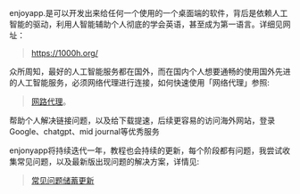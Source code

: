 enjoyapp.是可以开发出来给任何一个使用的一个桌面端的软件，背后是依赖人工智能的驱动，利用人智能辅助个人彻底的学会英语，甚至成为第一语言。详细见网址：

>https://1000h.org/

众所周知，最好的人工智能服务都在国外，而在国内个人想要通畅的使用国外先进的人工智能服务，必须网络代理进行连接，如何快速使用「网络代理」参照:

>[网路代理](./网络代理.md)。

帮助个人解决链接问题，以及给下载提速，后续更容易的访问海外网站，登录Google、chatgpt、mid journal等优秀服务

enjonyapp将持续迭代一年，教程也会持续的更新，每个阶段都有问题，我尝试收集常见问题，以及最新版出现问题的解决方案，详情见:

>[常见问题储蓄更新](./常见问题持续更新.md)
